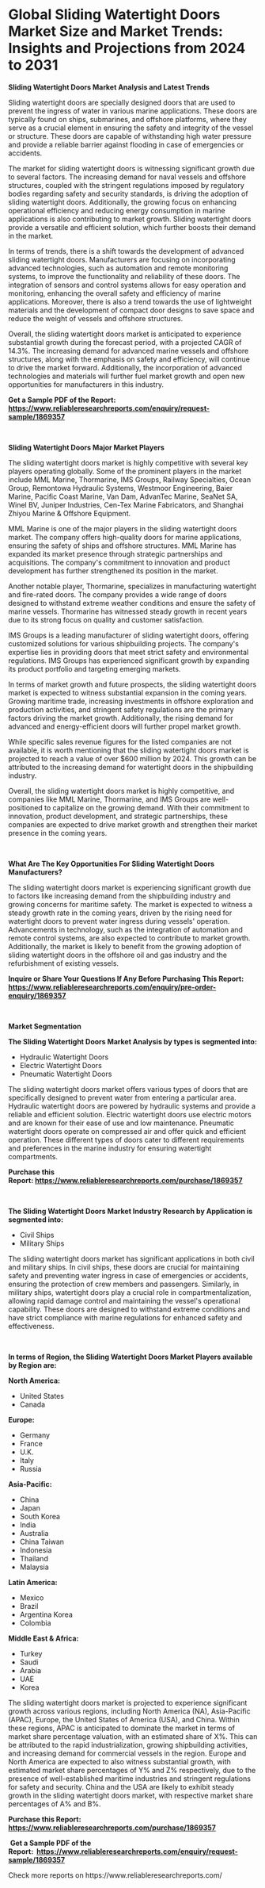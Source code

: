 <p><h1>Global Sliding Watertight Doors Market Size and Market Trends: Insights and Projections from 2024 to 2031</h1></p><p><strong>Sliding Watertight Doors Market Analysis and Latest Trends</strong></p>
<p><p>Sliding watertight doors are specially designed doors that are used to prevent the ingress of water in various marine applications. These doors are typically found on ships, submarines, and offshore platforms, where they serve as a crucial element in ensuring the safety and integrity of the vessel or structure. These doors are capable of withstanding high water pressure and provide a reliable barrier against flooding in case of emergencies or accidents.</p><p>The market for sliding watertight doors is witnessing significant growth due to several factors. The increasing demand for naval vessels and offshore structures, coupled with the stringent regulations imposed by regulatory bodies regarding safety and security standards, is driving the adoption of sliding watertight doors. Additionally, the growing focus on enhancing operational efficiency and reducing energy consumption in marine applications is also contributing to market growth. Sliding watertight doors provide a versatile and efficient solution, which further boosts their demand in the market.</p><p>In terms of trends, there is a shift towards the development of advanced sliding watertight doors. Manufacturers are focusing on incorporating advanced technologies, such as automation and remote monitoring systems, to improve the functionality and reliability of these doors. The integration of sensors and control systems allows for easy operation and monitoring, enhancing the overall safety and efficiency of marine applications. Moreover, there is also a trend towards the use of lightweight materials and the development of compact door designs to save space and reduce the weight of vessels and offshore structures.</p><p>Overall, the sliding watertight doors market is anticipated to experience substantial growth during the forecast period, with a projected CAGR of 14.3%. The increasing demand for advanced marine vessels and offshore structures, along with the emphasis on safety and efficiency, will continue to drive the market forward. Additionally, the incorporation of advanced technologies and materials will further fuel market growth and open new opportunities for manufacturers in this industry.</p></p>
<p><strong>Get a Sample PDF of the Report:&nbsp; <a href="https://www.reliableresearchreports.com/enquiry/request-sample/1869357">https://www.reliableresearchreports.com/enquiry/request-sample/1869357</a></strong></p>
<p>&nbsp;</p>
<p><strong>Sliding Watertight Doors Major Market Players</strong></p>
<p><p>The sliding watertight doors market is highly competitive with several key players operating globally. Some of the prominent players in the market include MML Marine, Thormarine, IMS Groups, Railway Specialties, Ocean Group, Remontowa Hydraulic Systems, Westmoor Engineering, Baier Marine, Pacific Coast Marine, Van Dam, AdvanTec Marine, SeaNet SA, Winel BV, Juniper Industries, Cen-Tex Marine Fabricators, and Shanghai Zhiyou Marine & Offshore Equipment.</p><p>MML Marine is one of the major players in the sliding watertight doors market. The company offers high-quality doors for marine applications, ensuring the safety of ships and offshore structures. MML Marine has expanded its market presence through strategic partnerships and acquisitions. The company's commitment to innovation and product development has further strengthened its position in the market.</p><p>Another notable player, Thormarine, specializes in manufacturing watertight and fire-rated doors. The company provides a wide range of doors designed to withstand extreme weather conditions and ensure the safety of marine vessels. Thormarine has witnessed steady growth in recent years due to its strong focus on quality and customer satisfaction.</p><p>IMS Groups is a leading manufacturer of sliding watertight doors, offering customized solutions for various shipbuilding projects. The company's expertise lies in providing doors that meet strict safety and environmental regulations. IMS Groups has experienced significant growth by expanding its product portfolio and targeting emerging markets.</p><p>In terms of market growth and future prospects, the sliding watertight doors market is expected to witness substantial expansion in the coming years. Growing maritime trade, increasing investments in offshore exploration and production activities, and stringent safety regulations are the primary factors driving the market growth. Additionally, the rising demand for advanced and energy-efficient doors will further propel market growth.</p><p>While specific sales revenue figures for the listed companies are not available, it is worth mentioning that the sliding watertight doors market is projected to reach a value of over $600 million by 2024. This growth can be attributed to the increasing demand for watertight doors in the shipbuilding industry.</p><p>Overall, the sliding watertight doors market is highly competitive, and companies like MML Marine, Thormarine, and IMS Groups are well-positioned to capitalize on the growing demand. With their commitment to innovation, product development, and strategic partnerships, these companies are expected to drive market growth and strengthen their market presence in the coming years.</p></p>
<p>&nbsp;</p>
<p><strong>What Are The Key Opportunities For Sliding Watertight Doors Manufacturers?</strong></p>
<p><p>The sliding watertight doors market is experiencing significant growth due to factors like increasing demand from the shipbuilding industry and growing concerns for maritime safety. The market is expected to witness a steady growth rate in the coming years, driven by the rising need for watertight doors to prevent water ingress during vessels' operation. Advancements in technology, such as the integration of automation and remote control systems, are also expected to contribute to market growth. Additionally, the market is likely to benefit from the growing adoption of sliding watertight doors in the offshore oil and gas industry and the refurbishment of existing vessels.</p></p>
<p><strong>Inquire or Share Your Questions If Any Before Purchasing This Report: <a href="https://www.reliableresearchreports.com/enquiry/pre-order-enquiry/1869357">https://www.reliableresearchreports.com/enquiry/pre-order-enquiry/1869357</a></strong></p>
<p>&nbsp;</p>
<p><strong>Market Segmentation</strong></p>
<p><strong>The Sliding Watertight Doors Market Analysis by types is segmented into:</strong></p>
<p><ul><li>Hydraulic Watertight Doors</li><li>Electric Watertight Doors</li><li>Pneumatic Watertight Doors</li></ul></p>
<p><p>The sliding watertight doors market offers various types of doors that are specifically designed to prevent water from entering a particular area. Hydraulic watertight doors are powered by hydraulic systems and provide a reliable and efficient solution. Electric watertight doors use electric motors and are known for their ease of use and low maintenance. Pneumatic watertight doors operate on compressed air and offer quick and efficient operation. These different types of doors cater to different requirements and preferences in the marine industry for ensuring watertight compartments.</p></p>
<p><strong>Purchase this Report:&nbsp;<a href="https://www.reliableresearchreports.com/purchase/1869357">https://www.reliableresearchreports.com/purchase/1869357</a></strong></p>
<p>&nbsp;</p>
<p><strong>The Sliding Watertight Doors Market Industry Research by Application is segmented into:</strong></p>
<p><ul><li>Civil Ships</li><li>Military Ships</li></ul></p>
<p><p>The sliding watertight doors market has significant applications in both civil and military ships. In civil ships, these doors are crucial for maintaining safety and preventing water ingress in case of emergencies or accidents, ensuring the protection of crew members and passengers. Similarly, in military ships, watertight doors play a crucial role in compartmentalization, allowing rapid damage control and maintaining the vessel's operational capability. These doors are designed to withstand extreme conditions and have strict compliance with marine regulations for enhanced safety and effectiveness.</p></p>
<p>&nbsp;</p>
<p><strong>In terms of Region, the Sliding Watertight Doors Market Players available by Region are:</strong></p>
<p>
    <p> <strong> North America: </strong>
        <ul>
            <li>United States</li>
            <li>Canada</li>
        </ul>
        </p> 
    <p> <strong> Europe: </strong>
        <ul>
            <li>Germany</li>
            <li>France</li>
            <li>U.K.</li>
            <li>Italy</li>
            <li>Russia</li>
        </ul>
        </p> 
    <p> <strong> Asia-Pacific: </strong>
        <ul>
            <li>China</li>
            <li>Japan</li>
            <li>South Korea</li>
            <li>India</li>
            <li>Australia</li>
            <li>China Taiwan</li>
            <li>Indonesia</li>
            <li>Thailand</li>
            <li>Malaysia</li>
        </ul>
        </p> 
    <p> <strong> Latin America: </strong>
        <ul>
            <li>Mexico</li>
            <li>Brazil</li>
            <li>Argentina Korea</li>
            <li>Colombia</li>
        </ul>
        </p> 
    <p> <strong> Middle East & Africa: </strong>
        <ul>
            <li>Turkey</li>
            <li>Saudi</li>
            <li>Arabia</li>
            <li>UAE</li>
            <li>Korea</li>
        </ul>
    </p>
    </p>
<p><p>The sliding watertight doors market is projected to experience significant growth across various regions, including North America (NA), Asia-Pacific (APAC), Europe, the United States of America (USA), and China. Within these regions, APAC is anticipated to dominate the market in terms of market share percentage valuation, with an estimated share of X%. This can be attributed to the rapid industrialization, growing shipbuilding activities, and increasing demand for commercial vessels in the region. Europe and North America are expected to also witness substantial growth, with estimated market share percentages of Y% and Z% respectively, due to the presence of well-established maritime industries and stringent regulations for safety and security. China and the USA are likely to exhibit steady growth in the sliding watertight doors market, with respective market share percentages of A% and B%.</p></p>
<p><strong>Purchase this Report: <a href="https://www.reliableresearchreports.com/purchase/1869357">https://www.reliableresearchreports.com/purchase/1869357</a></strong></p>
<p>&nbsp;<strong>Get a Sample PDF of the Report:&nbsp;&nbsp;<a href="https://www.reliableresearchreports.com/enquiry/request-sample/1869357">https://www.reliableresearchreports.com/enquiry/request-sample/1869357</a></strong></p>
<p><strong></strong></p>
<p>Check more reports on https://www.reliableresearchreports.com/</p>